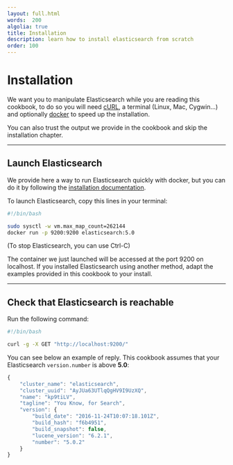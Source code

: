 ```yaml
---
layout: full.html
words:  200
algolia: true
title: Installation
description: learn how to install elasticsearch from scratch
order: 100
---
```


# Installation

We want you to manipulate Elasticsearch while you are reading this cookbook,
to do so you will need [cURL](https://curl.haxx.se/download.html), a terminal (Linux, Mac, Cygwin...)
and optionally [docker](https://www.docker.com/products/docker) to speed up the installation.

You can also trust the output we provide in the cookbook and skip the installation chapter.

---

## Launch Elasticsearch

We provide here a way to run Elasticsearch quickly with docker, but you can do it by following the
[installation documentation](https://www.elastic.co/guide/en/elasticsearch/reference/5.x/_installation.html).


To launch Elasticsearch, copy this lines in your terminal:


```bash
#!/bin/bash

sudo sysctl -w vm.max_map_count=262144
docker run -p 9200:9200 elasticsearch:5.0
```

(To stop Elasticsearch, you can use Ctrl-C)

The container we just launched will be accessed at the port 9200 on localhost.
If you installed Elasticsearch using another method, adapt the examples provided in this cookbook to your install.

---

## Check that Elasticsearch is reachable

Run the following command:

```bash
#!/bin/bash

curl -g -X GET "http://localhost:9200/"
```

You can see below an example of reply. This cookbook assumes that your Elasticsearch `version.number` is above **5.0**:

```javascript
{
    "cluster_name": "elasticsearch",
    "cluster_uuid": "AyJUa63UTlqQgHV9I9UzXQ",
    "name": "kp9tiLV",
    "tagline": "You Know, for Search",
    "version": {
        "build_date": "2016-11-24T10:07:18.101Z",
        "build_hash": "f6b4951",
        "build_snapshot": false,
        "lucene_version": "6.2.1",
        "number": "5.0.2"
    }
}
```
